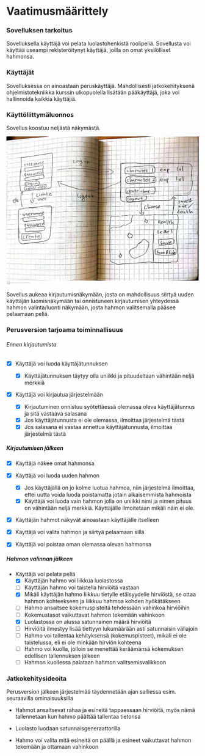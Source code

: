 # Vaatimusmäärittely

### Sovelluksen tarkoitus

Sovelluksella käyttäjä voi pelata luolastohenkistä roolipeliä. Sovellusta voi käyttää useampi rekisteröitynyt
käyttäjä, joilla on omat yksilölliset hahmonsa.

### Käyttäjät

Sovelluksessa on ainoastaan peruskäyttäjä. Mahdollisesti jatkokehityksenä ohjelmistotekniikka kurssin ulkopuolella
lisätään pääkäyttäjä, joka voi hallinnoida kaikkia käyttäjiä.

### Käyttöliittymäluonnos

Sovellus koostuu neljästä näkymästä.

![vaatimusmäärittely](../pictures/Vaatimusmäärittely.jpg)

Sovellus aukeaa kirjautumisnäkymään, josta on mahdollisuus siirtyä uuden käyttäjän luomisnäkymään tai onnistuneen
kirjautumisen yhteydessä hahmon valinta/luonti näkymään, josta hahmon valitsemalla pääsee pelaamaan peliä.

### Perusversion tarjoama toiminnallisuus

###### Ennen kirjautumista

- [x] Käyttäjä voi luoda käyttäjätunnuksen

  * [x] Käyttäjätunnuksen täytyy olla uniikki ja pituudeltaan vähintään neljä merkkiä

- [x] Käyttäjä voi kirjautua järjestelmään

  * [x] Kirjautuminen onnistuu syötettäessä olemassa oleva käyttäjätunnus ja sitä vastaava salasana
  * [x] Jos käyttäjätunnusta ei ole olemassa, ilmoittaa järjestelmä tästä
  * [x] Jos salasana ei vastaa annettua käyttäjätunnusta, ilmoittaa järjestelmä tästä

##### Kirjautumisen jälkeen

- [x] Käyttäjä näkee omat hahmonsa

- [x] Käyttäjä voi luoda uuden hahmon

  * [x] Jos käyttäjällä on jo kolme luotua hahmoa, niin järjestelmä ilmoittaa, ettei uutta voida luoda poistamatta jotain
aikaisemmista hahmoista
  * [x] Käyttäjä voi luoda vain hahmon jolla on uniikki nimi ja nimen pituus on vähintään neljä merkkiä. Käyttäjälle ilmoitetaan mikäli näin ei ole.
- [x] Käyttäjän hahmot näkyvät ainoastaan käyttäjälle itselleen
- [x] Käyttäjä voi valita hahmon ja siirtyä pelaamaan sillä
- [x] Käyttäjä voi poistaa oman olemassa olevan hahmonsa

##### Hahmon valinnan jälkeen

- Käyttäjä voi pelata peliä
  * [x] Käyttäjän hahmo voi liikkua luolastossa
  * [ ] Käyttäjän hahmo voi taistella hirviöitä vastaan
  * [x] Mikäli käyttäjän hahmo liikkuu tietylle etäisyydelle hirviöstä, se ottaa hahmon kohteekseen ja liikkuu hahmoa
kohden hyökätäkseen
  * [ ] Hahmo ansaitsee kokemuspisteitä tehdessään vahinkoa hirviöihin
  * [ ] Kokemustasot vaikuttavat hahmon tekemään vahinkoon
  * [x] Luolastossa on alussa satunnainen määrä hirviöitä
  * [ ] Hirviöitä ilmestyy lisää tiettyyn lukumäärään asti satunnaisin väliajoin
  * [ ] Hahmo voi tallentaa kehityksensä (kokemuspisteet), mikäli ei ole taistelussa, eli ei ole minkään hirviön kohteena
  * [ ] Hahmo voi kuolla, jolloin se menettää keräämänsä kokemuksen edellisen tallennuksen jälkeen
  * [ ] Hahmon kuollessa palataan hahmon valitsemisvalikkoon

### Jatkokehitysideoita

Perusversion jälkeen järjestelmää täydennetään ajan salliessa esim. seuraavilla ominaisuuksilla

- Hahmot ansaitsevat rahaa ja esineitä tappaessaan hirviöitä, myös nämä tallennetaan kun hahmo päättää tallentaa
tietonsa

- Luolasto luodaan satunnaisgeneraattorilla

- Hahmo voi valita mitä esineitä on päällä ja esineet vaikuttavat hahmon tekemään ja ottamaan vahinkoon
